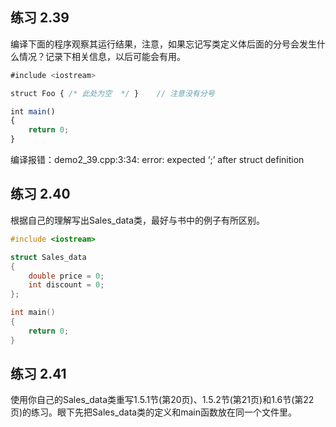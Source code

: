 
## 练习 2.39
编译下面的程序观察其运行结果，注意，如果忘记写类定义体后面的分号会发生什么情况？记录下相关信息，以后可能会有用。
```javascript
#include <iostream>

struct Foo { /* 此处为空  */ }    // 注意没有分号

int main()
{
    return 0;
}

```
编译报错：demo2_39.cpp:3:34: error: expected ‘;’ after struct definition

## 练习 2.40
根据自己的理解写出Sales_data类，最好与书中的例子有所区别。
```c++
#include <iostream>

struct Sales_data
{
    double price = 0;
    int discount = 0;
};

int main()
{
    return 0;
}
```

## 练习 2.41
使用你自己的Sales_data类重写1.5.1节(第20页)、1.5.2节(第21页)和1.6节(第22页)的练习。眼下先把Sales_data类的定义和main函数放在同一个文件里。
```c++

```